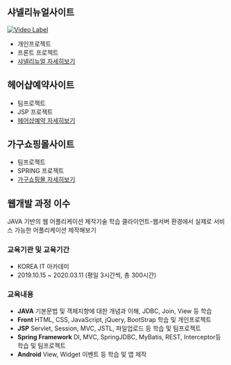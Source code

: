 ## 샤넬리뉴얼사이트
[![Video Label](http://img.youtube.com/vi/mSPIRWIJYC0/0.jpg)](https://youtu.be/mSPIRWIJYC0?t=0s)
- 개인프로젝트
- 프론트 프로젝트
- [샤넬리뉴얼 자세히보기](https://github.com/odh4145/chanel)

## 헤어샵예약사이트
- 팀프로젝트
- JSP 프로젝트
- [헤어샵예약 자세히보기](https://github.com/odh4145/bookinghairshop)

## 가구쇼핑몰사이트
- 팀프로젝트
- SPRING 프로젝트
- [가구쇼핑몰 자세히보기](https://github.com/odh4145/solohomes)

## 웹개발 과정 이수
JAVA 기반의 웹 어플리케이션 제작기술 학습
클라이언트-웹서버  환경에서 실제로 서비스 가능한 어플리케이션 제작해보기

### 교육기관 및 교육기간
- KOREA IT 아카데미
- 2019.10.15 ~ 2020.03.11 (평일 3시간씩, 총 300시간)

### 교육내용
- **JAVA**
기본문법 및 객체지향에 대한 개념과 이해, JDBC, Join, View 등 학습
- **Front**
HTML, CSS, JavaScript, jQuery, BootStrap 학습 및 개인프로젝트
- **JSP**
Servlet, Session, MVC, JSTL, 파일업로드 등 학습 및 팀프로젝트
- **Spring Framework**
DI, MVC, SpringJDBC, MyBatis, REST, Interceptor등 학습 및 팀프로젝트
- **Android**
View, Widget 이벤트 등 학습 및 앱 제작

